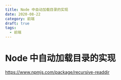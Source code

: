 ```yaml
---
title: Node 中自动加载目录的实现
date: 2020-08-22
category: 前端
draft: true
tags:
  - 前端
---
```


# Node 中自动加载目录的实现

https://www.npmjs.com/package/recursive-readdir
